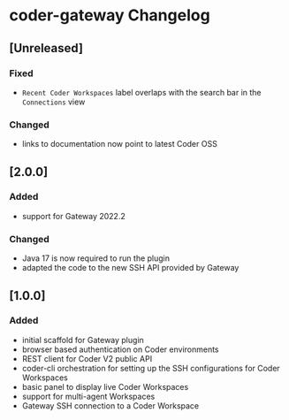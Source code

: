 <!-- Keep a Changelog guide -> https://keepachangelog.com -->

# coder-gateway Changelog

## [Unreleased]
### Fixed
- `Recent Coder Workspaces` label overlaps with the search bar in the `Connections` view

### Changed
- links to documentation now point to latest Coder OSS

## [2.0.0]
### Added
- support for Gateway 2022.2


### Changed
- Java 17 is now required to run the plugin
- adapted the code to the new SSH API provided by Gateway

## [1.0.0]
### Added
- initial scaffold for Gateway plugin
- browser based authentication on Coder environments
- REST client for Coder V2 public API
- coder-cli orchestration for setting up the SSH configurations for Coder Workspaces
- basic panel to display live Coder Workspaces
- support for multi-agent Workspaces
- Gateway SSH connection to a Coder Workspace